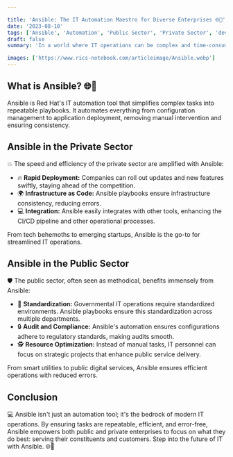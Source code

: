 ```yaml
---

title: 'Ansible: The IT Automation Maestro for Diverse Enterprises 🌐🤖'
date: '2023-08-10'
tags: ['Ansible', 'Automation', 'Public Sector', 'Private Sector', 'devops']
draft: false
summary: 'In a world where IT operations can be complex and time-consuming, Ansible by Red Hat emerges as a beacon of automation. Understand how Ansible simplifies tasks across both public and private sectors.'

images: ['https://www.rics-notebook.com/articleimage/Ansible.webp']
---
```


## What is Ansible? 🌐🤖

Ansible is Red Hat's IT automation tool that simplifies complex tasks into repeatable playbooks. It automates everything from configuration management to application deployment, removing manual intervention and ensuring consistency.

## Ansible in the Private Sector

💥 The speed and efficiency of the private sector are amplified with Ansible:

- 🔥 **Rapid Deployment:** Companies can roll out updates and new features swiftly, staying ahead of the competition.
- 🌍 **Infrastructure as Code:** Ansible playbooks ensure infrastructure consistency, reducing errors.
- 💻 **Integration:** Ansible easily integrates with other tools, enhancing the CI/CD pipeline and other operational processes.

From tech behemoths to emerging startups, Ansible is the go-to for streamlined IT operations.

## Ansible in the Public Sector

🛡️ The public sector, often seen as methodical, benefits immensely from Ansible:

- 🔄 **Standardization:** Governmental IT operations require standardized environments. Ansible playbooks ensure this standardization across multiple departments.
- 🔒 **Audit and Compliance:** Ansible's automation ensures configurations adhere to regulatory standards, making audits smooth.
- 🕵️ **Resource Optimization:** Instead of manual tasks, IT personnel can focus on strategic projects that enhance public service delivery.

From smart utilities to public digital services, Ansible ensures efficient operations with reduced errors.

## Conclusion

💻 Ansible isn't just an automation tool; it's the bedrock of modern IT operations. By ensuring tasks are repeatable, efficient, and error-free, Ansible empowers both public and private enterprises to focus on what they do best: serving their constituents and customers. Step into the future of IT with Ansible. 🌐🤖
